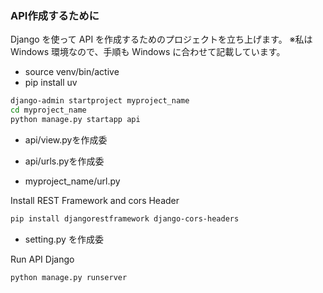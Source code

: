 ### API作成するために　
Django を使って API を作成するためのプロジェクトを立ち上げます。
※私は Windows 環境なので、手順も Windows に合わせて記載しています。

- source venv/bin/active
- pip install uv

```bash
django-admin startproject myproject_name
cd myproject_name
python manage.py startapp api
```

- api/view.pyを作成委

- api/urls.pyを作成委

- myproject_name/url.py

Install REST Framework and cors Header

```bash
pip install djangorestframework django-cors-headers
```

- setting.py を作成委


Run API Django

```bash
python manage.py runserver
```



